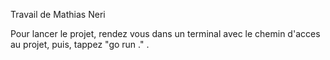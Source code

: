 Travail de Mathias Neri

Pour lancer le projet, rendez vous dans un terminal avec le chemin d'acces au projet, puis, tappez "go run ." .
